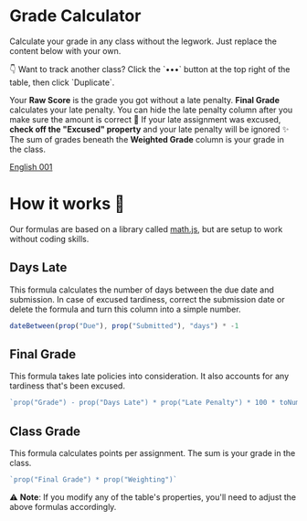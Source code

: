 # Grade Calculator

Calculate your grade in any class without the legwork. Just replace the content below with your own.

<aside>
👇 Want to track another class? Click the `•••` button at the top right of the table, then click `Duplicate`.

Your **Raw Score** is the grade you got without a late penalty. **Final Grade** calculates your late penalty.
You can hide the late penalty column after you make sure the amount is correct 🔮
If your late assignment was excused, **check off the "Excused" property** and your late penalty will be ignored ✨
The sum of grades beneath the **Weighted Grade** column is your grade in the class.

</aside>

[English 001](Grade%20Calculator%20f3e32bf413704a7eb0d705feae9b49e9/English%20001%20c597d7158eb5490ab19014081e109a15.csv)

# How it works 🔎

Our formulas are based on a library called [math.js](https://mathjs.org/), but are setup to work without coding skills.

## **Days Late**

This formula calculates the number of days between the due date and submission.
In case of excused tardiness, correct the submission date or delete the formula and turn this column into a simple number.

```jsx
dateBetween(prop("Due"), prop("Submitted"), "days") * -1
```

## **Final Grade**

This formula takes late policies into consideration. It also accounts for any tardiness that's been excused.

```jsx
`prop("Grade") - prop("Days Late") * prop("Late Penalty") * 100 * toNumber(not prop("Excused"))`
```

## **Class Grade**

This formula calculates points per assignment. The sum is your grade in the class.

```jsx
`prop("Final Grade") * prop("Weighting")`
```

⚠ **Note**: If you modify any of the table's properties, you'll need to adjust the above formulas accordingly.